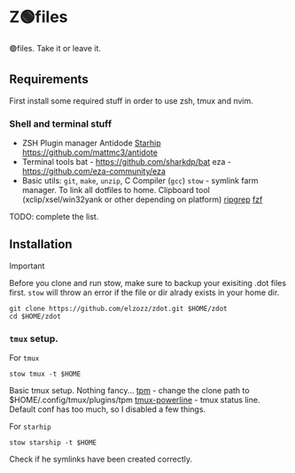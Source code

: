 # Z🟢files

🟢files. Take it or leave it.

## Requirements
First install some required stuff in order to use zsh, tmux and nvim.

### Shell and terminal stuff

- ZSH Plugin manager Antidode
    [Starhip](https:\\starship.rs)
    https://github.com/mattmc3/antidote
- Terminal tools
    bat - https://github.com/sharkdp/bat
    eza - https://github.com/eza-community/eza
- Basic utils: `git`, `make`, `unzip`, C Compiler (`gcc`)
    `stow` - symlink farm manager. To link all dotfiles to home.
    Clipboard tool (xclip/xsel/win32yank or other depending on platform)
    [ripgrep](https://github.com/BurntSushi/ripgrep#installation)
    [fzf](https://github.com/junegunn/fzf#installation)

TODO: complete the list.

## Installation

> [!IMPORTANT]
> Before you clone and run stow, make sure to backup your exisiting .dot files first.
> `stow` will throw an error if the file or dir alrady exists in your home dir.

```
git clone https://github.com/elzozz/zdot.git $HOME/zdot
cd $HOME/zdot
```

### `tmux` setup.

For `tmux`
```
stow tmux -t $HOME
```
Basic tmux setup. Nothing fancy...
[tpm](https://github.com/tmux-plugins/tpm) - change the clone path to $HOME/.config/tmux/plugins/tpm
[tmux-powerline](https://github.com/erikw/tmux-powerline) - tmux status line. Default conf has too much, so I disabled a few things.

For `starhip`
```
stow starship -t $HOME
```

Check if he symlinks have been created correctly.
